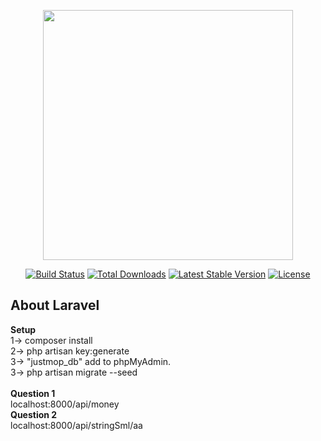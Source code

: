 <p align="center"><img src="https://res.cloudinary.com/dtfbvvkyp/image/upload/v1566331377/laravel-logolockup-cmyk-red.svg" width="400"></p>

<p align="center">
<a href="https://travis-ci.org/laravel/framework"><img src="https://travis-ci.org/laravel/framework.svg" alt="Build Status"></a>
<a href="https://packagist.org/packages/laravel/framework"><img src="https://poser.pugx.org/laravel/framework/d/total.svg" alt="Total Downloads"></a>
<a href="https://packagist.org/packages/laravel/framework"><img src="https://poser.pugx.org/laravel/framework/v/stable.svg" alt="Latest Stable Version"></a>
<a href="https://packagist.org/packages/laravel/framework"><img src="https://poser.pugx.org/laravel/framework/license.svg" alt="License"></a>
</p>

## About Laravel
<b>Setup</b> <br/>
1-> composer install <br/>
2-> php artisan key:generate <br/>
3-> "justmop_db" add to phpMyAdmin. <br/>
3-> php artisan migrate --seed <br/>
 <br/>
<b>Question 1</b>  <br/>
localhost:8000/api/money <br/>
<b>Question 2</b> <br/>
localhost:8000/api/stringSml/aa <br/>
